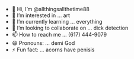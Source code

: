 - 👋 Hi, I’m @allthingsallthetime88
- 👀 I’m interested in ... art 
- 🌱 I’m currently learning ... everything 
- 💞️ I’m looking to collaborate on ... dick detection 
- 📫 How to reach me ... (617) 444-9079
- 😄 Pronouns: ... demi God 
- ⚡ Fun fact: ... acorns have penisis 

<!---
allthingsallthetime88/allthingsallthetime88 is a ✨ special ✨ repository because its `README.md` (this file) appears on your GitHub profile.
You can click the Preview link to take a look at your changes.
--->
